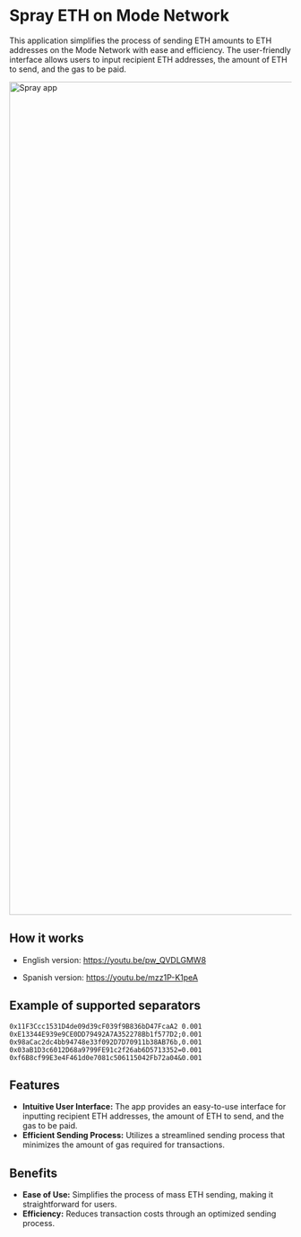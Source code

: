 # Spray ETH on Mode Network

This application simplifies the process of sending ETH amounts to ETH addresses on the Mode Network with ease and efficiency. The user-friendly interface allows users to input recipient ETH addresses, the amount of ETH to send, and the gas to be paid.

<img width="1485" alt="Spray app" src="https://github.com/wolfcito/mode-spray/assets/791301/3f6dd351-dc73-4ab3-a4fe-f152448176fc">


## How it works

- English version: https://youtu.be/pw_QVDLGMW8

- Spanish version: https://youtu.be/mzz1P-K1peA

## Example of supported separators

```shell
0x11F3Ccc1531D4de09d39cF039f9B836bD47FcaA2 0.001
0xE13344E939e9CE0DD79492A7A352278Bb1f577D2;0.001
0x98aCac2dc4bb94748e33f092D7D70911b38AB76b,0.001
0x03aB1D3c6012D68a9799FE91c2f26ab6D5713352=0.001
0xf6B8cf99E3e4F461d0e7081c506115042Fb72a04&0.001
```

## Features

- **Intuitive User Interface:** The app provides an easy-to-use interface for inputting recipient ETH addresses, the amount of ETH to send, and the gas to be paid.
- **Efficient Sending Process:** Utilizes a streamlined sending process that minimizes the amount of gas required for transactions.

## Benefits

- **Ease of Use:** Simplifies the process of mass ETH sending, making it straightforward for users.
- **Efficiency:** Reduces transaction costs through an optimized sending process.

